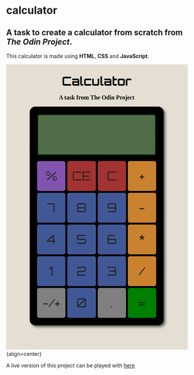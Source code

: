 
# calculator

## A task to create a calculator from scratch from *The Odin Project*.

This calculator is made using **HTML**, **CSS** and **JavaScript**.

![My calculator image](calculator.png){align=center}

A live version of this project can be played with [here](https://b-gommo.github.io/calculator/)